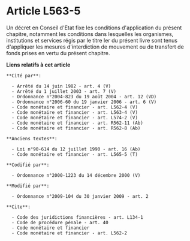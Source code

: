 # Article L563-5

Un décret en Conseil d'Etat fixe les conditions d'application du présent chapitre, notamment les conditions dans lesquelles
les organismes, institutions et services régis par le titre Ier du présent livre sont tenus d'appliquer les mesures
d'interdiction de mouvement ou de transfert de fonds prises en vertu du présent chapitre.

**Liens relatifs à cet article**

	**Cité par**:

	  - Arrêté du 14 juin 1982 - art. 4 (V)
	  - Arrêté du 1 juillet 2003 - art. 7 (V)
	  - Ordonnance n°2004-823 du 19 août 2004 - art. 12 (VD)
	  - Ordonnance n°2006-60 du 19 janvier 2006 - art. 6 (V)
	  - Code monétaire et financier - art. L562-4 (V)
	  - Code monétaire et financier - art. L563-4 (V)
	  - Code monétaire et financier - art. L574-2 (V)
	  - Code monétaire et financier - art. R562-11 (Ab)
	  - Code monétaire et financier - art. R562-8 (Ab)

	**Anciens textes**:

	  - Loi n°90-614 du 12 juillet 1990 - art. 16 (Ab)
	  - Code monétaire et financier - art. L565-5 (T)

	**Codifié par**:

	  - Ordonnance n°2000-1223 du 14 décembre 2000 (V)

	**Modifié par**:

	  - Ordonnance n°2009-104 du 30 janvier 2009 - art. 2

	**Cite**:

	  - Code des juridictions financières - art. L134-1
	  - Code de procédure pénale - art. 40
	  - Code monétaire et financier
	  - Code monétaire et financier - art. L562-2
